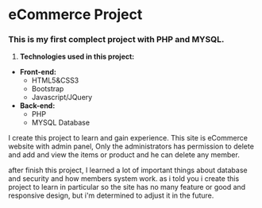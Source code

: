 # eCommerce Project
### This is my first complect project with PHP and MYSQL.
1. **Technologies used in this project:**
  * **Front-end:**
    * HTML5&CSS3
    * Bootstrap
    * Javascript/JQuery
  * **Back-end:**
    * PHP 
    * MYSQL Database
    
I create this project to learn and gain experience. 
This site is eCommerce website with admin panel, Only the administrators has permission to delete and add and view the items or product and he can delete any member.

after finish this project, I learned a lot of important things about database and security and how members system work.
as i told you i create this project to learn in particular so the site has no many feature or good and responsive design, but i'm determined to adjust it in the future. 
